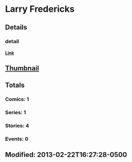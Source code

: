 # Larry  Fredericks 
## Details
### detail
#### [Link](http://marvel.com/comics/creators/7329/larry_fredericks?utm_campaign=apiRef&utm_source=225578a89fc76f3d20fbffda5d17a88d)
## [Thumbnail](http://i.annihil.us/u/prod/marvel/i/mg/b/40/image_not_available.jpg)
## Totals
### Comics: 1
### Series: 1
### Stories: 4
### Events: 0
## Modified: 2013-02-22T16:27:28-0500